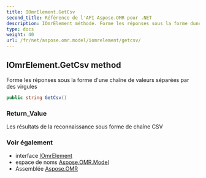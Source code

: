 ```yaml
---
title: IOmrElement.GetCsv
second_title: Référence de l'API Aspose.OMR pour .NET
description: IOmrElement méthode. Forme les réponses sous la forme dune chaîne de valeurs séparées par des virgules
type: docs
weight: 40
url: /fr/net/aspose.omr.model/iomrelement/getcsv/
---
```

## IOmrElement.GetCsv method

Forme les réponses sous la forme d'une chaîne de valeurs séparées par des virgules

```csharp
public string GetCsv()
```

### Return_Value

Les résultats de la reconnaissance sous forme de chaîne CSV

### Voir également

* interface [IOmrElement](../)
* espace de noms [Aspose.OMR.Model](../../iomrelement/)
* Assemblée [Aspose.OMR](../../../)


